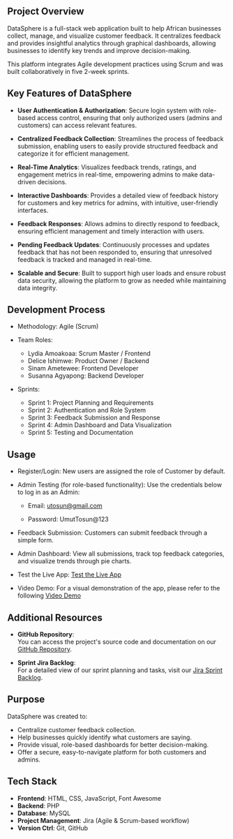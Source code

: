                
## Project Overview
DataSphere is a full-stack web application built to help African businesses collect, manage, and visualize customer feedback. It centralizes feedback and provides insightful analytics through graphical dashboards, allowing businesses to identify key trends and improve decision-making.

This platform integrates Agile development practices using Scrum and was built collaboratively in five 2-week sprints.

## Key Features of DataSphere

- **User Authentication & Authorization**:  Secure login system with role-based access control, ensuring that only authorized users (admins and customers) can access relevant features.

- **Centralized Feedback Collection**:  Streamlines the process of feedback submission, enabling users to easily provide structured feedback and categorize it for efficient management.

- **Real-Time Analytics**:  Visualizes feedback trends, ratings, and engagement metrics in real-time, empowering admins to make data-driven decisions.

- **Interactive Dashboards**:  Provides a detailed view of feedback history for customers and key metrics for admins, with intuitive, user-friendly interfaces.

- **Feedback Responses**:  Allows admins to directly respond to feedback, ensuring efficient management and timely interaction with users.

- **Pending Feedback Updates**:  Continuously processes and updates feedback that has not been responded to, ensuring that unresolved feedback is tracked and managed in real-time.

- **Scalable and Secure**:  Built to support high user loads and ensure robust data security, allowing the platform to grow as needed while maintaining data integrity.

## Development Process
- Methodology: Agile (Scrum)
- Team Roles:
   - Lydia Amoakoaa: Scrum Master / Frontend 
   - Delice Ishimwe: Product Owner / Backend
   - Sinam Ametewee: Frontend Developer
   - Susanna Agyapong: Backend Developer

- Sprints:
   - Sprint 1: Project Planning and  Requirements
   - Sprint 2: Authentication and  Role System
   - Sprint 3: Feedback Submission and Response
   - Sprint 4: Admin Dashboard and Data Visualization
   - Sprint 5: Testing and Documentation

## Usage
- Register/Login:
New users are assigned the role of Customer by default.

- Admin Testing (for role-based functionality):
Use the credentials below to log in as an Admin:

   - Email: utosun@gmail.com

   - Password: UmutTosun@123

- Feedback Submission:
Customers can submit feedback through a simple form.

- Admin Dashboard:
View all submissions, track top feedback categories, and visualize trends through pie charts.

- Test the Live App:
[Test the Live App](http://172.174.224.159/DataSphere/datasphere)

- Video Demo:
For a visual demonstration of the app, please refer to the following [Video Demo](https://drive.google.com/file/d/1mp-bFmK6zfAhwguxl4PIhBSTsRrmnrYY/view)

## Additional Resources

- **GitHub Repository**:  
  You can access the project's source code and documentation on our [GitHub Repository](https://github.com/Delice782/DataSphere).

- **Sprint Jira Backlog**:  
  For a detailed view of our sprint planning and tasks, visit our [Jira Sprint Backlog](https://deliceishimwe95.atlassian.net/jira/software/projects/DP/boards/35/backlog).

## Purpose
DataSphere was created to:

- Centralize customer feedback collection.
- Help businesses quickly identify what customers are saying.
- Provide visual, role-based dashboards for better decision-making.
- Offer a secure, easy-to-navigate platform for both customers and admins.

## Tech Stack
- **Frontend**: HTML, CSS, JavaScript, Font Awesome
- **Backend**: PHP
- **Database**: MySQL
- **Project Management**: Jira (Agile & Scrum-based workflow)      
- **Version Ctrl**: Git, GitHub   
